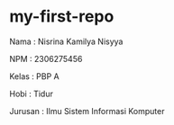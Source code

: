 ﻿# my-first-repo
Nama : Nisrina Kamilya Nisyya

NPM : 2306275456

Kelas : PBP A

Hobi : Tidur

Jurusan : Ilmu Sistem Informasi Komputer
